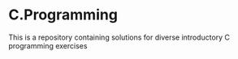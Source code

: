 # C.Programming
This is a repository containing solutions for diverse introductory C programming exercises

